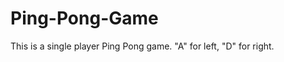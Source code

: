 Ping-Pong-Game
==============

This is a single player Ping Pong game. "A" for left, "D" for right.
